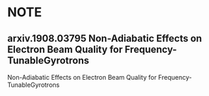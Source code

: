 # NOTE

## arxiv.1908.03795 Non-Adiabatic Effects on Electron Beam Quality for Frequency-TunableGyrotrons

Non-Adiabatic Effects on Electron Beam Quality for Frequency-TunableGyrotrons
